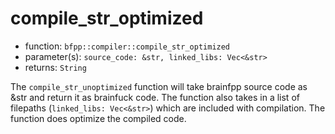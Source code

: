 # compile_str_optimized
- function: `bfpp::compiler::compile_str_optimized`
- parameter(s): `source_code: &str, linked_libs: Vec<&str>`
- returns: `String`

The `compile_str_unoptimized` function will take brainfpp source code as &str and return it as
brainfuck code. The function also takes in a list of filepaths (`linked_libs: Vec<&str>`)
which are included with compilation. The function does optimize the compiled code.